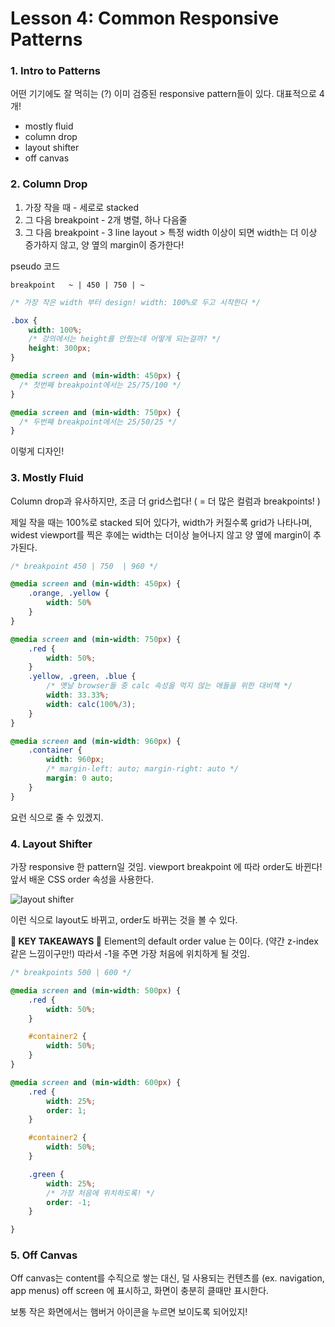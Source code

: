 # Lesson 4: Common Responsive Patterns



### 1. Intro to Patterns

어떤 기기에도 잘 먹히는 (?) 이미 검증된 responsive pattern들이 있다. 대표적으로 4개!

- mostly fluid
- column drop
- layout shifter
- off canvas



### 2. Column Drop

1) 가장 작을 때 - 세로로 stacked
2) 그 다음 breakpoint - 2개 병렬, 하나 다음줄
3) 그 다음 breakpoint - 3 line layout > 특정 width 이상이 되면 width는 더 이상 증가하지 않고, 양 옆의 margin이 증가한다!

pseudo 코드

`breakpoint   ~ | 450 | 750 | ~`

```css
/* 가장 작은 width 부터 design! width: 100%로 두고 시작한다 */

.box {
    width: 100%;
    /* 강의에서는 height를 안줬는데 어떻게 되는걸까? */
    height: 300px;
}

@media screen and (min-width: 450px) {
  /* 첫번째 breakpoint에서는 25/75/100 */
}

@media screen and (min-width: 750px) {
  /* 두번째 breakpoint에서는 25/50/25 */
}
```

이렇게 디자인!



### 3. Mostly Fluid

Column drop과 유사하지만, 조금 더 grid스럽다! ( = 더 많은 컬럼과 breakpoints! )

제일 작을 때는 100%로 stacked 되어 있다가, width가 커질수록 grid가 나타나며, widest viewport를 찍은 후에는 width는 더이상 늘어나지 않고 양 옆에 margin이 추가된다.

```css
/* breakpoint 450 | 750  | 960 */

@media screen and (min-width: 450px) {
    .orange, .yellow {
        width: 50%
    }
}

@media screen and (min-width: 750px) {
    .red {
        width: 50%;
    }
    .yellow, .green, .blue {
        /* 옛날 browser들 중 calc 속성을 먹지 않는 애들을 위한 대비책 */
        width: 33.33%;
        width: calc(100%/3);
    }
}

@media screen and (min-width: 960px) {
    .container {
        width: 960px;
        /* margin-left: auto; margin-right: auto */
        margin: 0 auto;
    }
}
```

요런 식으로 줄 수 있겠지.



### 4. Layout Shifter

가장 responsive 한 pattern일 것임. viewport breakpoint 에 따라 order도 바뀐다! 앞서 배운 CSS order 속성을 사용한다.

![layout shifter](https://camo.githubusercontent.com/37191b03f10485e603f334c5054c748a9ae148bd/687474703a2f2f692e696d6775722e636f6d2f786e376a3373662e706e67)

이런 식으로 layout도 바뀌고, order도 바뀌는 것을 볼 수 있다.

**🔑 KEY TAKEAWAYS 🔑**
Element의 default order value 는 0이다. (약간 z-index같은 느낌이구만!)
따라서 -1을 주면 가장 처음에 위치하게 될 것임.

```css
/* breakpoints 500 | 600 */

@media screen and (min-width: 500px) {
    .red {
        width: 50%;
    }

    #container2 {
        width: 50%;
    }
}

@media screen and (min-width: 600px) {
    .red {
        width: 25%;
        order: 1;
    }

    #container2 {
        width: 50%;
    }

    .green {
        width: 25%;
        /* 가장 처음에 위치하도록! */
        order: -1;
    }

}
```



### 5. Off Canvas

Off canvas는 content를 수직으로 쌓는 대신, 덜 사용되는 컨텐츠를 (ex. navigation, app menus) off screen 에 표시하고, 화면이 충분히 클때만 표시한다.

보통 작은 화면에서는 햄버거 아이콘을 누르면 보이도록 되어있지!

